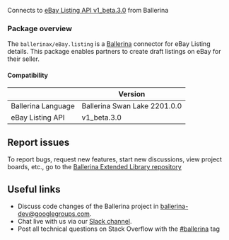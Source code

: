 Connects to [eBay Listing API v1_beta.3.0](https://developer.ebay.com) from Ballerina

### Package overview
The `ballerinax/eBay.listing` is a [Ballerina](https://ballerina.io/) connector for eBay Listing details.
This package enables partners to create draft listings on eBay for their seller.

#### Compatibility
|                                   | Version                       |
|-----------------------------------|-------------------------------|
| Ballerina Language                | Ballerina Swan Lake 2201.0.0    |
| eBay Listing API                  | v1_beta.3.0                   |

## Report issues
To report bugs, request new features, start new discussions, view project boards, etc., go to the [Ballerina Extended Library repository](https://github.com/ballerina-platform/ballerina-extended-library)

## Useful links
- Discuss code changes of the Ballerina project in [ballerina-dev@googlegroups.com](mailto:ballerina-dev@googlegroups.com).
- Chat live with us via our [Slack channel](https://ballerina.io/community/slack/).
- Post all technical questions on Stack Overflow with the [#ballerina](https://stackoverflow.com/questions/tagged/ballerina) tag
